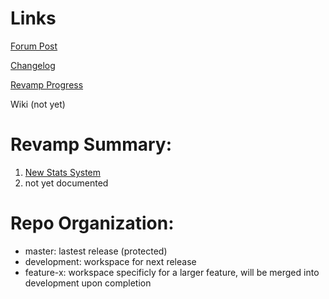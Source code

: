 # Links

[Forum Post](https://forums.terraria.org/index.php?threads/experience-and-classes.53048/)

[Changelog](master/description.txt)

[Revamp Progress](https://github.com/SaerusTierialis/tModLoader_ExperienceAndClasses/projects/1)

Wiki (not yet)

# Revamp Summary:
1. [New Stats System](https://github.com/SaerusTierialis/tModLoader_ExperienceAndClasses/milestone/1)
1. not yet documented

# Repo Organization:
* master: lastest release (protected)
* development: workspace for next release
* feature-x: workspace specificly for a larger feature, will be merged into development upon completion
